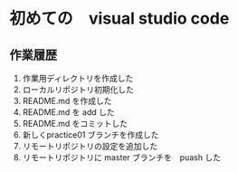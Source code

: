 # 初めての　visual studio code
## 作業履歴
1. 作業用ディレクトリを作成した
2. ローカルリポジトリ初期化した
3. README.md を作成した
4. README.md を add した
5. README.md をコミットした
6. 新しくpractice01 ブランチを作成した
7. リモートリポジトリの設定を追加した
8. リモートリポジトリに master ブランチを　puash した
